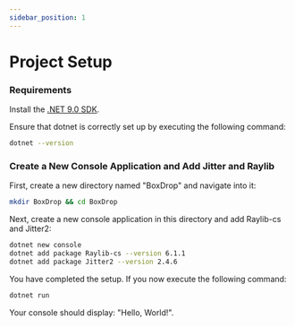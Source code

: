 ```yaml
---
sidebar_position: 1
---
```


# Project Setup

### Requirements

Install the [.NET 9.0 SDK](https://dotnet.microsoft.com/download/dotnet/9.0).

Ensure that dotnet is correctly set up by executing the following command:

```sh
dotnet --version
```

### Create a New Console Application and Add Jitter and Raylib

First, create a new directory named "BoxDrop" and navigate into it:

```sh
mkdir BoxDrop && cd BoxDrop
```

Next, create a new console application in this directory and add Raylib-cs and Jitter2:

```sh
dotnet new console
dotnet add package Raylib-cs --version 6.1.1
dotnet add package Jitter2 --version 2.4.6
```

You have completed the setup. If you now execute the following command:

```sh
dotnet run
```

Your console should display: "Hello, World!".
